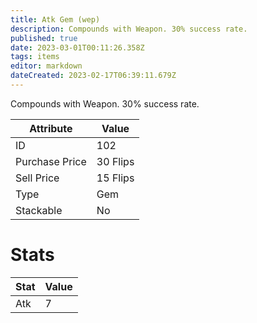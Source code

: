 ```yaml
---
title: Atk Gem (wep)
description: Compounds with Weapon. 30% success rate.
published: true
date: 2023-03-01T00:11:26.358Z
tags: items
editor: markdown
dateCreated: 2023-02-17T06:39:11.679Z
---
```


Compounds with Weapon. 30% success rate.

|Attribute|Value|
|-|-|
|ID|102|
|Purchase Price|30 Flips|
|Sell Price|15 Flips|
|Type|Gem|
|Stackable|No|

# Stats
|Stat|Value|
|-|-|
|Atk|7|
